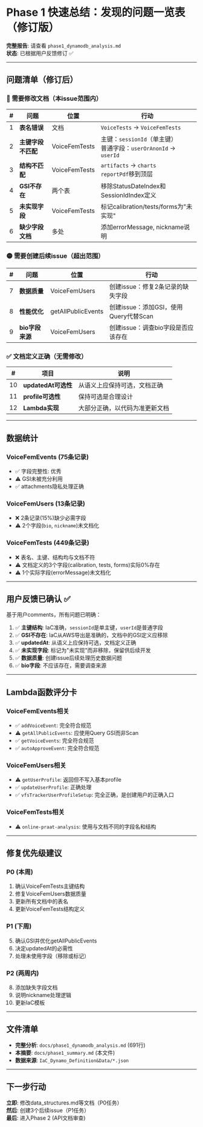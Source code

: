 # Phase 1 快速总结：发现的问题一览表（修订版）

**完整报告**: 请查看 `phase1_dynamodb_analysis.md`  
**状态**: 已根据用户反馈修订 ✅

---

## 问题清单（修订后）

### 🔴 需要修改文档（本issue范围内）

| # | 问题 | 位置 | 行动 |
|---|------|------|------|
| 1 | **表名错误** | 文档 | `VoiceTests` → `VoiceFemTests` |
| 2 | **主键字段不匹配** | VoiceFemTests | 主键：`sessionId`（单主键）<br>普通字段：`userOrAnonId` → `userId` |
| 3 | **结构不匹配** | VoiceFemTests | `artifacts` → `charts`<br>`reportPdf`移到顶层 |
| 4 | **GSI不存在** | 两个表 | 移除StatusDateIndex和SessionIdIndex定义 |
| 5 | **未实现字段** | VoiceFemTests | 标记calibration/tests/forms为"未实现" |
| 6 | **缺少字段文档** | 多处 | 添加errorMessage, nickname说明 |

### 🟡 需要创建后续issue（超出范围）

| # | 问题 | 位置 | 行动 |
|---|------|------|------|
| 7 | **数据质量** | VoiceFemUsers | 创建issue：修复2条记录的缺失字段 |
| 8 | **性能优化** | getAllPublicEvents | 创建issue：添加GSI，使用Query代替Scan |
| 9 | **bio字段来源** | VoiceFemUsers | 创建issue：调查bio字段是否应该存在 |

### ✅ 文档定义正确（无需修改）

| # | 项目 | 说明 |
|---|------|------|
| 10 | **updatedAt可选性** | 从语义上应保持可选，文档正确 |
| 11 | **profile可选性** | 保持可选是合理设计 |
| 12 | **Lambda实现** | 大部分正确，以代码为准更新文档 |

---

## 数据统计

### VoiceFemEvents (75条记录)
- ✅ 字段完整性: 优秀
- ⚠️ GSI未被充分利用
- ✅ attachments隐私处理正确

### VoiceFemUsers (13条记录)
- ❌ 2条记录(15%)缺少必需字段
- ⚠️ 2个字段(`bio`, `nickname`)未文档化

### VoiceFemTests (449条记录)
- ❌ 表名、主键、结构均与文档不符
- ⚠️ 文档定义的3个字段(calibration, tests, forms)实际0%存在
- ⚠️ 1个实际字段(errorMessage)未文档化

---

## 用户反馈已确认 ✅

基于用户comments，所有问题已明确：

1. ✅ **主键结构**: IaC准确，`sessionId`是单主键，`userId`是普通字段
2. ✅ **GSI不存在**: IaC从AWS导出是准确的，文档中的GSI定义应移除
3. ✅ **updatedAt**: 从语义上应保持可选，文档定义正确
4. ✅ **未实现字段**: 标记为"未实现"而非移除，保留供后续开发
5. ✅ **数据质量**: 创建issue后续处理历史数据问题
6. ✅ **bio字段**: 不应该存在，需要调查来源

---

## Lambda函数评分卡

### VoiceFemEvents相关
- ✅ `addVoiceEvent`: 完全符合规范
- ⚠️ `getAllPublicEvents`: 应使用Query GSI而非Scan
- ✅ `getVoiceEvents`: 完全符合规范
- ✅ `autoApproveEvent`: 完全符合规范

### VoiceFemUsers相关
- ⚠️ `getUserProfile`: 返回但不写入基本profile
- ✅ `updateUserProfile`: 正确处理
- ✅ `vfsTrackerUserProfileSetup`: 完全正确，是创建用户的正确入口

### VoiceFemTests相关
- ⚠️ `online-praat-analysis`: 使用与文档不同的字段名和结构

---

## 修复优先级建议

### P0 (本周)
1. 确认VoiceFemTests主键结构
2. 修复VoiceFemUsers数据质量
3. 更新所有文档中的表名
4. 更新VoiceFemTests结构定义

### P1 (下周)
5. 确认GSI并优化getAllPublicEvents
6. 决定updatedAt的必需性
7. 处理未使用字段（移除或标记）

### P2 (两周内)
8. 添加缺失字段文档
9. 说明nickname处理逻辑
10. 更新IaC模板

---

## 文件清单

- **完整分析**: `docs/phase1_dynamodb_analysis.md` (691行)
- **本摘要**: `docs/phase1_summary.md` (本文件)
- **数据来源**: `IaC_Dynamo_Definition&Data/*.json`

---

## 下一步行动

**立即**: 修改data_structures.md等文档（P0任务）  
**然后**: 创建3个后续issue（P1任务）  
**最后**: 进入Phase 2 (API文档审查)
